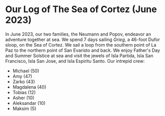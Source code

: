 # Our Log of The Sea of Cortez (June 2023)

In June 2023, our two families, the Neumann and Popov, endeavor an adventure together at sea. We spend 7 days sailing _Grieg_, a 46-foot Dufor sloop, on the Sea of Cortez. We sail a loop from the southern point of La Paz to the northern point of San Evaristo and back. We enjoy Father's Day and Summer Solstice at sea and visit the jewels of Isla Partida, Isla San Francisco, Isla San Jose, and Isla Espiritu Santo. Our intrepid crew:

- Michael (50)
- Amy (47)
- Zarko (43)
- Magdalena (40)
- Tobias (12)
- Asher (10)
- Aleksandar (10)
- Maksim (5)
